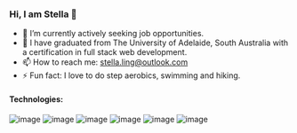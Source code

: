 ### Hi, I am Stella 👋


- 🔭 I’m currently actively seeking job opportunities.
- 🌱 I have graduated from The University of Adelaide, South Australia with a certification in full stack web development.
- 📫 How to reach me: stella.ling@outlook.com
- ⚡ Fun fact: I love to do step aerobics, swimming and hiking.

#### Technologies:


![image](https://user-images.githubusercontent.com/98439836/189519763-23cdd910-255d-4a41-9879-3ea491f684c6.png)
![image](https://user-images.githubusercontent.com/98439836/189519873-0fc36949-fa43-4b21-b88c-957bf7dc129e.png)
![image](https://user-images.githubusercontent.com/98439836/189519966-5ec50ef2-5c4e-4ad0-b3b1-f58673a55f16.png)
![image](https://user-images.githubusercontent.com/98439836/189520123-39d54073-ddec-47bc-ad0d-6e18a4782269.png)
![image](https://user-images.githubusercontent.com/98439836/189520091-59d1616e-5e89-4ed5-af56-063a4c74103a.png)
![image](https://user-images.githubusercontent.com/98439836/189520275-4111649c-0de8-4e7c-831f-e948bcef54d0.png)

